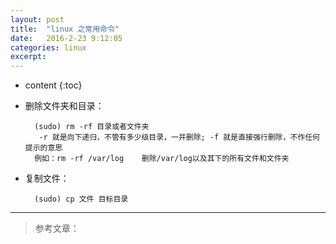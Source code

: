 ```yaml
---
layout: post
title:  "linux 之常用命令"
date:   2016-2-23 9:12:05
categories: linux
excerpt: 
---
```


* content
{:toc}

* 删除文件夹和目录： 

        (sudo) rm -rf 目录或者文件夹
         -r 就是向下递归，不管有多少级目录，一并删除; -f 就是直接强行删除，不作任何提示的意思
        例如：rm -rf /var/log    删除/var/log以及其下的所有文件和文件夹
 
* 复制文件：

        (sudo) cp 文件 目标目录
    
---

> 参考文章：